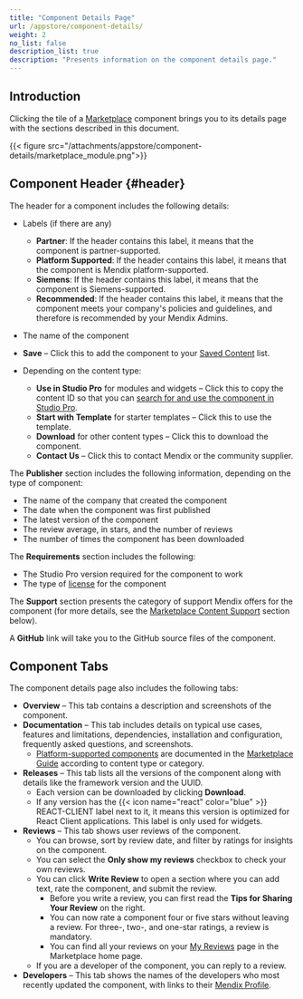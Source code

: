 ```yaml
---
title: "Component Details Page"
url: /appstore/component-details/
weight: 2
no_list: false
description_list: true
description: "Presents information on the component details page."
---
```

## Introduction

Clicking the tile of a [Marketplace](https://marketplace.mendix.com/) component brings you to its details page with the sections described in this document.

{{< figure src="/attachments/appstore/component-details/marketplace_module.png">}}

## Component Header {#header}

The header for a component includes the following details:

* Labels (if there are any)

    * **Partner**: If the header contains this label, it means that the component is partner-supported.
    * **Platform Supported**: If the header contains this label, it means that the component is Mendix platform-supported. 
    * **Siemens**: If the header contains this label, it means that the component is Siemens-supported.
    * **Recommended**: If the header contains this label, it means that the component meets your company's policies and guidelines, and therefore is recommended by your Mendix Admins.
    
* The name of the component
* **Save** – Click this to add the component to your [Saved Content](/appstore/home-page/#personal) list.
* Depending on the content type:

    * **Use in Studio Pro** for modules and widgets – Click this to copy the content ID so that you can [search for and use the component in Studio Pro](/appstore/use-content/#current-sp).
    * **Start with Template** for starter templates – Click this to use the template.
    * **Download** for other content types – Click this to download the component.
    * **Contact Us** – Click this to contact Mendix or the community supplier.

The **Publisher** section includes the following information, depending on the type of component:

* The name of the company that created the component
* The date when the component was first published <!-- This is a bit confusing, since the UI is "Updated on", which hints towards an update, not an upload -->
* The latest version of the component
* The review average, in stars, and the number of reviews
* The number of times the component has been downloaded

The **Requirements** section includes the following:

* The Studio Pro version required for the component to work
* The type of [license](/appstore/submit-content/#license) for the component

The **Support** section presents the category of support Mendix offers for the component (for more details, see the [Marketplace Content Support](/appstore/marketplace-content-support/) section below).

A **GitHub** link will take you to the GitHub source files of the component.

## Component Tabs

The component details page also includes the following tabs:

* **Overview** – This tab contains a description and screenshots of the component.
* **Documentation** – This tab includes details on typical use cases, features and limitations, dependencies, installation and configuration, frequently asked questions, and screenshots.
    * [Platform-supported components](/appstore/marketplace-content-support/#category) are documented in the [Marketplace Guide](/appstore/) according to content type or category.
* **Releases** – This tab lists all the versions of the component along with details like the framework version and the UUID.
    * Each version can be downloaded by clicking **Download**.
    * If any version has the <text class="badge badge-pill badge-react" style="margin-left:0px">{{< icon name="react" color="blue" >}} REACT-CLIENT</text> label next to it, it means this version is optimized for React Client applications. This label is only used for widgets.
* **Reviews** – This tab shows user reviews of the component.
    * You can browse, sort by review date, and filter by ratings for insights on the component.
    * You can select the **Only show my reviews** checkbox to check your own reviews.
    * You can click **Write Review** to open a section where you can add text, rate the component, and submit the review.
        * Before you write a review, you can first read the **Tips for Sharing Your Review** on the right. 
        * You can now rate a component four or five stars without leaving a review. For three-, two-, and one-star ratings, a review is mandatory.
        * You can find all your reviews on your [My Reviews](/appstore/home-page/#my-reviews) page in the Marketplace home page.
    * If you are a developer of the component, you can reply to a review.
* **Developers** – This tab shows the names of the developers who most recently updated the component, with links to their [Mendix Profile](/community-tools/mendix-profile/).
